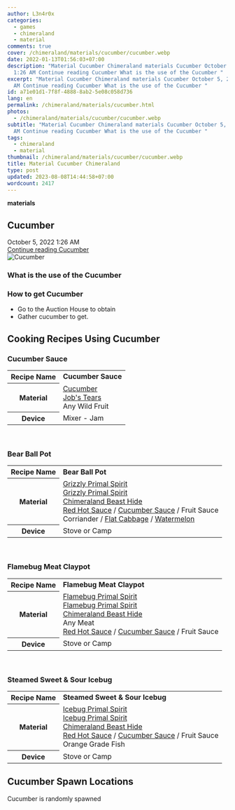 ```yaml
---
author: L3n4r0x
categories:
  - games
  - chimeraland
  - material
comments: true
cover: /chimeraland/materials/cucumber/cucumber.webp
date: 2022-01-13T01:56:03+07:00
description: "Material Cucumber Chimeraland materials Cucumber October 5, 2022
  1:26 AM Continue reading Cucumber What is the use of the Cucumber "
excerpt: "Material Cucumber Chimeraland materials Cucumber October 5, 2022 1:26
  AM Continue reading Cucumber What is the use of the Cucumber "
id: a71e01d1-7f8f-4888-8ab2-5e08c058d736
lang: en
permalink: /chimeraland/materials/cucumber.html
photos:
  - /chimeraland/materials/cucumber/cucumber.webp
subtitle: "Material Cucumber Chimeraland materials Cucumber October 5, 2022 1:26
  AM Continue reading Cucumber What is the use of the Cucumber "
tags:
  - chimeraland
  - material
thumbnail: /chimeraland/materials/cucumber/cucumber.webp
title: Material Cucumber Chimeraland
type: post
updated: 2023-08-08T14:44:58+07:00
wordcount: 2417
---
```


<link
  rel="stylesheet"
  href="https://rawcdn.githack.com/dimaslanjaka/Web-Manajemen/870a349/css/bootstrap-5-3-0-alpha3-wrapper.css"
/>
<section id="bootstrap-wrapper">
  <div data-bs-theme="dark">
    <div
      class="row g-0 border rounded overflow-hidden flex-md-row mb-4 shadow-sm position-relative bg-dark text-light"
    >
      <div class="col p-4 d-flex flex-column position-static">
        <strong class="d-inline-block mb-2 text-success">materials</strong>
        <h2 class="mb-0">Cucumber</h2>
        <div class="mb-1 text-muted">October 5, 2022 1:26 AM</div>
        <a
          href="/chimeraland/materials/cucumber.html"
          class="stretched-link d-none text-primary"
          >Continue reading Cucumber</a
        >
      </div>
      <div class="col-auto d-none d-md-block d-lg-block">
        <img
          src="https://www.webmanajemen.com/chimeraland/materials/cucumber/cucumber.webp"
          alt="Cucumber"
        />
      </div>
    </div>
    <div class="row">
      <div class="col-lg-6 col-12 mb-2">
        <div class="card">
          <div class="card-body">
            <h3 class="card-title">What is the use of the Cucumber</h3>
            <div class="card-text"><ul></ul></div>
          </div>
        </div>
      </div>
      <div class="col-lg-6 col-12 mb-2">
        <div class="card">
          <div class="card-body">
            <h3 class="card-title">How to get Cucumber</h3>
            <div class="card-text">
              <ul>
                <li>Go to the Auction House to obtain</li>
                <li>Gather cucumber to get.</li>
              </ul>
            </div>
          </div>
        </div>
      </div>
      <div class="col-12 mb-2">
        <h2 id="cookable">Cooking Recipes Using Cucumber</h2>
        <div id="recipe-cucumber-sauce">
          <h3 id="item-cucumber-sauce">Cucumber Sauce</h3>
          <div class="mb-2">
            <table class="table">
              <tr>
                <th>Recipe Name</th>
                <td><b>Cucumber Sauce</b></td>
              </tr>
              <tr>
                <th>Material</th>
                <td>
                  <a
                    class="text-decoration-none text-primary"
                    href="/chimeraland/materials/cucumber.html"
                    >Cucumber</a
                  ><br /><a
                    class="text-decoration-none text-primary"
                    href="/chimeraland/materials/job&#x27;s-tears.html"
                    >Job&#x27;s Tears</a
                  ><br />Any Wild Fruit
                </td>
              </tr>
              <tr>
                <th>Device</th>
                <td>Mixer - Jam</td>
              </tr>
            </table>
          </div>
        </div>
        <br />
        <div id="recipe-bear-ball-pot">
          <h3 id="item-bear-ball-pot">Bear Ball Pot</h3>
          <div class="mb-2">
            <table class="table">
              <tr>
                <th>Recipe Name</th>
                <td><b>Bear Ball Pot</b></td>
              </tr>
              <tr>
                <th>Material</th>
                <td>
                  <a
                    class="text-decoration-none text-primary"
                    href="/chimeraland/materials/grizzly-primal-spirit.html"
                    >Grizzly Primal Spirit</a
                  ><br /><a
                    class="text-decoration-none text-primary"
                    href="/chimeraland/materials/grizzly-primal-spirit.html"
                    >Grizzly Primal Spirit</a
                  ><br /><a
                    class="text-decoration-none text-primary"
                    href="/chimeraland/materials/chimeraland-beast-hide.html"
                    >Chimeraland Beast Hide</a
                  ><br /><a
                    class="text-decoration-none text-primary"
                    href="/chimeraland/recipes/red-hot-sauce.html"
                    >Red Hot Sauce</a
                  ><span> / </span
                  ><a
                    class="text-decoration-none text-primary"
                    href="/chimeraland/recipes/cucumber-sauce.html"
                    >Cucumber Sauce</a
                  ><span> / </span>Fruit Sauce<br />Corriander<span> / </span
                  ><a
                    class="text-decoration-none text-primary"
                    href="/chimeraland/materials/flat-cabbage.html"
                    >Flat Cabbage</a
                  ><span> / </span
                  ><a
                    class="text-decoration-none text-primary"
                    href="/chimeraland/materials/watermelon.html"
                    >Watermelon</a
                  >
                </td>
              </tr>
              <tr>
                <th>Device</th>
                <td>Stove or Camp</td>
              </tr>
            </table>
          </div>
        </div>
        <br />
        <div id="recipe-flamebug-meat-claypot">
          <h3 id="item-flamebug-meat-claypot">Flamebug Meat Claypot</h3>
          <div class="mb-2">
            <table class="table">
              <tr>
                <th>Recipe Name</th>
                <td><b>Flamebug Meat Claypot</b></td>
              </tr>
              <tr>
                <th>Material</th>
                <td>
                  <a
                    class="text-decoration-none text-primary"
                    href="/chimeraland/materials/flamebug-primal-spirit.html"
                    >Flamebug Primal Spirit</a
                  ><br /><a
                    class="text-decoration-none text-primary"
                    href="/chimeraland/materials/flamebug-primal-spirit.html"
                    >Flamebug Primal Spirit</a
                  ><br /><a
                    class="text-decoration-none text-primary"
                    href="/chimeraland/materials/chimeraland-beast-hide.html"
                    >Chimeraland Beast Hide</a
                  ><br />Any Meat<br /><a
                    class="text-decoration-none text-primary"
                    href="/chimeraland/recipes/red-hot-sauce.html"
                    >Red Hot Sauce</a
                  ><span> / </span
                  ><a
                    class="text-decoration-none text-primary"
                    href="/chimeraland/recipes/cucumber-sauce.html"
                    >Cucumber Sauce</a
                  ><span> / </span>Fruit Sauce
                </td>
              </tr>
              <tr>
                <th>Device</th>
                <td>Stove or Camp</td>
              </tr>
            </table>
          </div>
        </div>
        <br />
        <div id="recipe-steamed-sweet-and-sour-icebug">
          <h3 id="item-steamed-sweet-and-sour-icebug">
            Steamed Sweet &amp; Sour Icebug
          </h3>
          <div class="mb-2">
            <table class="table">
              <tr>
                <th>Recipe Name</th>
                <td><b>Steamed Sweet &amp; Sour Icebug</b></td>
              </tr>
              <tr>
                <th>Material</th>
                <td>
                  <a
                    class="text-decoration-none text-primary"
                    href="/chimeraland/materials/icebug-primal-spirit.html"
                    >Icebug Primal Spirit</a
                  ><br /><a
                    class="text-decoration-none text-primary"
                    href="/chimeraland/materials/icebug-primal-spirit.html"
                    >Icebug Primal Spirit</a
                  ><br /><a
                    class="text-decoration-none text-primary"
                    href="/chimeraland/materials/chimeraland-beast-hide.html"
                    >Chimeraland Beast Hide</a
                  ><br /><a
                    class="text-decoration-none text-primary"
                    href="/chimeraland/recipes/red-hot-sauce.html"
                    >Red Hot Sauce</a
                  ><span> / </span
                  ><a
                    class="text-decoration-none text-primary"
                    href="/chimeraland/recipes/cucumber-sauce.html"
                    >Cucumber Sauce</a
                  ><span> / </span>Fruit Sauce<br />Orange Grade Fish
                </td>
              </tr>
              <tr>
                <th>Device</th>
                <td>Stove or Camp</td>
              </tr>
            </table>
          </div>
        </div>
      </div>
      <div class="col-12 mb-2">
        <h2>Cucumber Spawn Locations</h2>
        <p>Cucumber is randomly spawned</p>
      </div>
    </div>
  </div>
</section>